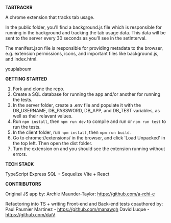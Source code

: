 **TABTRACKR**

A chrome extension that tracks tab usage.

In the public folder, you'll find a background.js file which is responsible for running in the background and tracking the tab usage data. This data will be sent to the server every 30 seconds as you'll see in the setInterval.

The manifest.json file is responsible for providing metadata to the browser, e.g. extension permissions, icons, and important files like background.js, and index.html.

youplaboum

**GETTING STARTED**

1. Fork and clone the repo.
2. Create a SQL database for running the app and/or another for running the tests.
3. In the server folder, create a .env file and populate it with the DB_USERNAME, DB_PASSWORD, DB_APP, and DB_TEST variables, as well as their relavant values.
4. Run `npm install`, then `npm run dev` to compile and run or `npm run test` to run the tests.
5. In the client folder, run `npm install`, then `npm run build`.
6. Go to chrome://extensions/ in the browser, and click 'Load Unpacked' in the top left. Then open the dist folder.
7. Turn the extension on and you should see the extension running without errors.

**TECH STACK**

TypeScript
Express
SQL + Sequelize
Vite + React

**CONTRIBUTORS**

Original JS app by:
Archie Maunder-Taylor: https://github.com/a-rchi-e

Refactoring into TS + writing Front-end and Back-end tests coauthored by:
Paul Paumier Martinez - https://github.com/manawgh
David Luque - https://github.com/daiV